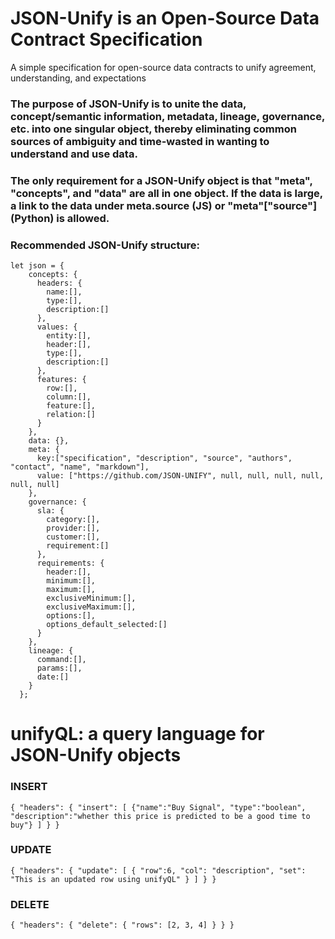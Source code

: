 # JSON-Unify is an Open-Source Data Contract Specification 
A simple specification for open-source data contracts to unify agreement, understanding, and expectations

### The purpose of JSON-Unify is to unite the data, concept/semantic information, metadata, lineage, governance, etc. into one singular object, thereby eliminating common sources of ambiguity and time-wasted in wanting to understand and use data.

### The only requirement for a JSON-Unify object is that "meta", "concepts", and "data" are all in one object. If the data is large, a link to the data under meta.source (JS) or "meta"["source"] (Python) is allowed.

### Recommended JSON-Unify structure:

```
let json = {
    concepts: {
      headers: {
        name:[],
        type:[],
        description:[]
      },
      values: {
        entity:[],
        header:[],
        type:[],
        description:[]
      },
      features: {
        row:[],
        column:[],
        feature:[],
        relation:[]
      }
    },
    data: {},
    meta: {
      key:["specification", "description", "source", "authors", "contact", "name", "markdown"],
      value: ["https://github.com/JSON-UNIFY", null, null, null, null, null, null]
    },
    governance: {
      sla: {
        category:[],
        provider:[],
        customer:[],
        requirement:[]
      },
      requirements: {
        header:[],
        minimum:[],
        maximum:[],
        exclusiveMinimum:[],
        exclusiveMaximum:[],
        options:[],
        options_default_selected:[]
      }
    },
    lineage: {
      command:[],
      params:[],
      date:[]
    }
  };

```

# unifyQL: a query language for JSON-Unify objects

### INSERT

```
{ "headers": { "insert": [ {"name":"Buy Signal", "type":"boolean", "description":"whether this price is predicted to be a good time to buy"} ] } }
```

### UPDATE

```
{ "headers": { "update": [ { "row":6, "col": "description", "set": "This is an updated row using unifyQL" } ] } }
```

### DELETE

```
{ "headers": { "delete": { "rows": [2, 3, 4] } } }
```
